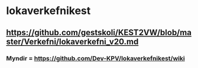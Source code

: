 # lokaverkefnikest

## https://github.com/gestskoli/KEST2VW/blob/master/Verkefni/lokaverkefni_v20.md

### Myndir  = https://github.com/Dev-KPV/lokaverkefnikest/wiki
